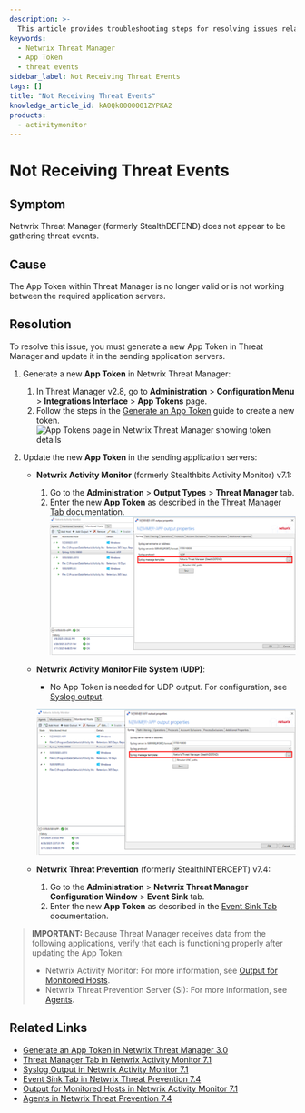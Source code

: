 ```yaml
---
description: >-
  This article provides troubleshooting steps for resolving issues related to not receiving threat events in Netwrix Threat Manager.
keywords:
  - Netwrix Threat Manager
  - App Token
  - threat events
sidebar_label: Not Receiving Threat Events
tags: []
title: "Not Receiving Threat Events"
knowledge_article_id: kA0Qk0000001ZYPKA2
products:
  - activitymonitor
---
```


# Not Receiving Threat Events

## Symptom

Netwrix Threat Manager (formerly StealthDEFEND) does not appear to be gathering threat events.

## Cause

The App Token within Threat Manager is no longer valid or is not working between the required application servers.

## Resolution

To resolve this issue, you must generate a new App Token in Threat Manager and update it in the sending application servers.

1. Generate a new **App Token** in Netwrix Threat Manager:
   1. In Threat Manager v2.8, go to **Administration** > **Configuration Menu** > **Integrations Interface** > **App Tokens** page.
   2. Follow the steps in the [Generate an App Token](/docs/threatmanager/3.0/administration/configuration/integrations/apptoken) guide to create a new token.
   ![App Tokens page in Netwrix Threat Manager showing token details](https://helpcenter-be.netwrix.com/bundle/ThreatManager_2.8/page/Content/Resources/Images/ThreatManager/Admin/Configuration/Integrations/AppTokens/Details.png?_LANG=enus)

2. Update the new **App Token** in the sending application servers:
   - **Netwrix Activity Monitor** (formerly Stealthbits Activity Monitor) v7.1:
     1. Go to the **Administration** > **Output Types** > **Threat Manager** tab.
     2. Enter the new **App Token** as described in the [Threat Manager Tab](/docs/activitymonitor/7.1/admin/outputs/threatmanager) documentation.
     ![Threat Manager tab in Netwrix Activity Monitor Output Types](./images/servlet_image_07420143fdc8.png)

   - **Netwrix Activity Monitor File System (UDP)**:
     - No App Token is needed for UDP output. For configuration, see [Syslog output](/docs/activitymonitor/7.1/admin/outputs/syslog).

     ![Syslog output configuration in Netwrix Activity Monitor](./images/servlet_image_07420143fdc8.png)

   - **Netwrix Threat Prevention** (formerly StealthINTERCEPT) v7.4:
     1. Go to the **Administration** > **Netwrix Threat Manager Configuration Window** > **Event Sink** tab.
     2. Enter the new **App Token** as described in the [Event Sink Tab](/docs/threatprevention/7.4/admin/configuration/threatmanagerconfiguration) documentation.
     <!-- Event Sink tab in Netwrix Threat Prevention Threat Manager Configuration window -->

> **IMPORTANT:** Because Threat Manager receives data from the following applications, verify that each is functioning properly after updating the App Token:
> - Netwrix Activity Monitor: For more information, see [Output for Monitored Hosts](/docs/activitymonitor/7.1/admin/monitoredhosts/output).
> - Netwrix Threat Prevention Server (SI): For more information, see [Agents](/docs/threatprevention/7.4/admin/agents/overview).

## Related Links

- [Generate an App Token in Netwrix Threat Manager 3.0](/docs/threatmanager/3.0/administration/configuration/integrations/apptoken)
- [Threat Manager Tab in Netwrix Activity Monitor 7.1](/docs/activitymonitor/7.1/admin/outputs/threatmanager)
- [Syslog Output in Netwrix Activity Monitor 7.1](/docs/activitymonitor/7.1/admin/outputs/syslog)
- [Event Sink Tab in Netwrix Threat Prevention 7.4](/docs/threatprevention/7.4/admin/configuration/threatmanagerconfiguration)
- [Output for Monitored Hosts in Netwrix Activity Monitor 7.1](/docs/activitymonitor/7.1/admin/monitoredhosts/output)
- [Agents in Netwrix Threat Prevention 7.4](/docs/threatprevention/7.4/admin/agents/overview)